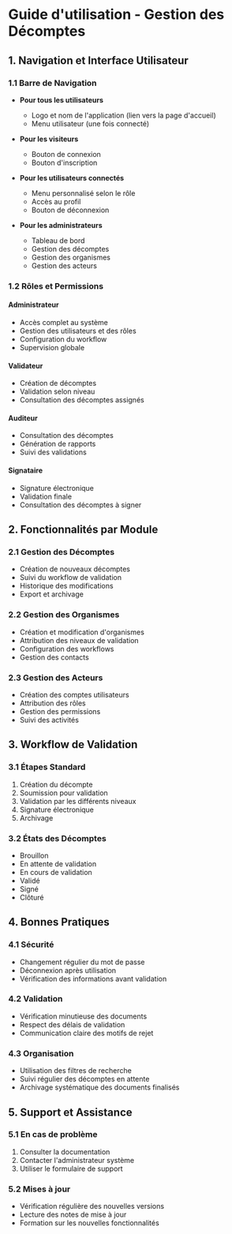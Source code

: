 # Guide d'utilisation - Gestion des Décomptes

## 1. Navigation et Interface Utilisateur

### 1.1 Barre de Navigation
- **Pour tous les utilisateurs**
  - Logo et nom de l'application (lien vers la page d'accueil)
  - Menu utilisateur (une fois connecté)

- **Pour les visiteurs**
  - Bouton de connexion
  - Bouton d'inscription

- **Pour les utilisateurs connectés**
  - Menu personnalisé selon le rôle
  - Accès au profil
  - Bouton de déconnexion

- **Pour les administrateurs**
  - Tableau de bord
  - Gestion des décomptes
  - Gestion des organismes
  - Gestion des acteurs

### 1.2 Rôles et Permissions

#### Administrateur
- Accès complet au système
- Gestion des utilisateurs et des rôles
- Configuration du workflow
- Supervision globale

#### Validateur
- Création de décomptes
- Validation selon niveau
- Consultation des décomptes assignés

#### Auditeur
- Consultation des décomptes
- Génération de rapports
- Suivi des validations

#### Signataire
- Signature électronique
- Validation finale
- Consultation des décomptes à signer

## 2. Fonctionnalités par Module

### 2.1 Gestion des Décomptes
- Création de nouveaux décomptes
- Suivi du workflow de validation
- Historique des modifications
- Export et archivage

### 2.2 Gestion des Organismes
- Création et modification d'organismes
- Attribution des niveaux de validation
- Configuration des workflows
- Gestion des contacts

### 2.3 Gestion des Acteurs
- Création des comptes utilisateurs
- Attribution des rôles
- Gestion des permissions
- Suivi des activités

## 3. Workflow de Validation

### 3.1 Étapes Standard
1. Création du décompte
2. Soumission pour validation
3. Validation par les différents niveaux
4. Signature électronique
5. Archivage

### 3.2 États des Décomptes
- Brouillon
- En attente de validation
- En cours de validation
- Validé
- Signé
- Clôturé

## 4. Bonnes Pratiques

### 4.1 Sécurité
- Changement régulier du mot de passe
- Déconnexion après utilisation
- Vérification des informations avant validation

### 4.2 Validation
- Vérification minutieuse des documents
- Respect des délais de validation
- Communication claire des motifs de rejet

### 4.3 Organisation
- Utilisation des filtres de recherche
- Suivi régulier des décomptes en attente
- Archivage systématique des documents finalisés

## 5. Support et Assistance

### 5.1 En cas de problème
1. Consulter la documentation
2. Contacter l'administrateur système
3. Utiliser le formulaire de support

### 5.2 Mises à jour
- Vérification régulière des nouvelles versions
- Lecture des notes de mise à jour
- Formation sur les nouvelles fonctionnalités